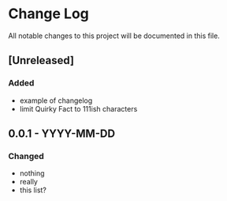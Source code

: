 # Change Log
All notable changes to this project will be documented in this file.

## [Unreleased]
### Added
- example of changelog
- limit Quirky Fact to 111ish characters

## 0.0.1 - YYYY-MM-DD
### Changed
- nothing
- really
- this list?